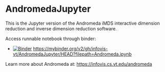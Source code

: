 # AndromedaJupyter

This is the Jupyter version of the Andromeda iMDS interactive dimension reduction and inverse dimension reduction software.

Access runnable notebook through binder:
* [![Binder](https://mybinder.org/badge_logo.svg)](https://mybinder.org/v2/gh/infovis-vt/AndromedaJupyter/HEAD?filepath=Andromeda.ipynb) https://mybinder.org/v2/gh/infovis-vt/AndromedaJupyter/HEAD?filepath=Andromeda.ipynb

Learn more about Andromeda at:  https://infovis.cs.vt.edu/andromeda
